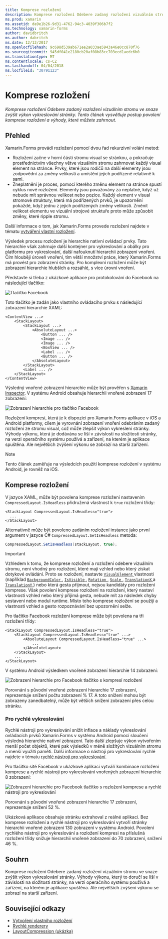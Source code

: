 ```yaml
---
title: Komprese rozložení
description: Komprese rozložení Odebere zadaný rozložení vizuálním stromu ve snaze zvýšit výkon vykreslování stránky. Tento článek vysvětluje postup povolení komprese rozložení a výhody, které můžete zahrnout.
ms.prod: xamarin
ms.assetid: da9e1b26-9d31-4762-94c3-4039f306b7f2
ms.technology: xamarin-forms
author: davidbritch
ms.author: dabritch
ms.date: 12/13/2017
ms.openlocfilehash: 9c698d539ab671ee2a033ae5943a46e0cc870f76
ms.sourcegitcommit: 945df041e2180cb20af08b83cc703ecd1aedc6b0
ms.translationtype: MT
ms.contentlocale: cs-CZ
ms.lasthandoff: 04/04/2018
ms.locfileid: "30791123"
---
```

# <a name="layout-compression"></a>Komprese rozložení

_Komprese rozložení Odebere zadaný rozložení vizuálním stromu ve snaze zvýšit výkon vykreslování stránky. Tento článek vysvětluje postup povolení komprese rozložení a výhody, které můžete zahrnout._

## <a name="overview"></a>Přehled

Xamarin.Forms provádí rozložení pomocí dvou řad rekurzivní volání metod:

- Rozložení začne v horní části stromu visual se stránkou, a pokračuje prostřednictvím všechny větve vizuálním stromu zahrnovat každý visual element na stránce. Prvky, které jsou rodičů na další elementy jsou zodpovědní za změny velikosti a umístění jejich podřízené relativně k sami.
- Zneplatnění je proces, pomocí kterého změnu element na stránce spustí cyklus nové rozložení. Elementy jsou považovány za neplatné, když už nebude mít správnou velikost nebo pozice. Každý element v visual stromové struktury, která má podřízených prvků, je upozornění pokaždé, když jednu z jejích podřízených změny velikosti. Změnit velikost elementu ve vizuální strojové struktuře proto může způsobit změny, které ripple stromu.

Další informace o tom, jak Xamarin.Forms provede rozložení najdete v tématu [vytváření vlastní rozložení](~/xamarin-forms/user-interface/layouts/custom.md).

Výsledek procesu rozložení je hierarchie nativní ovládací prvky. Tato hierarchie však zahrnuje další kontejner pro vykreslování a obálky pro platformu pro vykreslování, další nafouknutí hierarchii zobrazení vnoření. Čím hlouběji úroveň vnoření, tím větší množství práce, který Xamarin.Forms má provést pro zobrazení stránky. Pro komplexní rozložení může být zobrazení hierarchie hlubších a rozsáhlé, s více úrovní vnoření.

Představte si třeba z ukázkové aplikace pro protokolování do Facebook na následující tlačítko:

![](layout-compression-images/facebook-button.png "Tlačítko Facebook")

Toto tlačítko je zadán jako vlastního ovládacího prvku s následující zobrazení hierarchie XAML:

```xaml
<ContentView ...>
    <StackLayout>
        <StackLayout ...>
            <AbsoluteLayout ...>
                <Button ... />    
                <Image ... />
                <Image ... />
                <BoxView ... />
                <Label ... />
                <Button ... />
            </AbsoluteLayout>
        </StackLayout>
        <Label ... />
    </StackLayout>    
</ContentView>
```

Výsledný vnořené zobrazení hierarchie může být prověřen s [Xamarin Inspector](~/tools/inspector/index.md). V systému Android obsahuje hierarchii vnořené zobrazení 17 zobrazení:

![](layout-compression-images/no-compression.png "Zobrazení hierarchie pro tlačítko Facebook")

Rozložení kompresi, která je k dispozici pro Xamarin.Forms aplikace v iOS a Android platformy, cílem je vyrovnání zobrazení vnoření odebráním zadaný rozložení ze stromu visual, což může zlepšit výkon vykreslení stránky. Výhody výkonu, která je dodávána se liší v závislosti na složitosti stránky, na verzi operačního systému používá a zařízení, na kterém je aplikace spuštěna. Ale největších zvýšení výkonu se zobrazí na starší zařízení.

> [!NOTE]
> Tento článek zaměřuje na výsledcích použití komprese rozložení v systému Android, je rovněž na iOS.

## <a name="layout-compression"></a>Komprese rozložení

V jazyce XAML, může být povolena komprese rozložení nastavením `CompressedLayout.IsHeadless` přidružená vlastnost k `true` rozložení třídy:

```xaml
<StackLayout CompressedLayout.IsHeadless="true">
  ...
</StackLayout>   
```

Alternativně může být povoleno zadáním rozložení instance jako první argument v jazyce C# `CompressedLayout.SetIsHeadless` metoda:

```csharp
CompressedLayout.SetIsHeadless(stackLayout, true);
```

> [!IMPORTANT]
> Vzhledem k tomu, že komprese rozložení a rozložení odebere vizuálním stromu, není vhodný pro rozložení, které mají vzhled nebo který získat dotykové ovládání. Proto se rozložení, nastavte [ `VisualElement` ](https://developer.xamarin.com/api/type/Xamarin.Forms.VisualElement/) vlastnosti (například [ `BackgroundColor` ](https://developer.xamarin.com/api/property/Xamarin.Forms.VisualElement.BackgroundColor/), [ `IsVisible` ](https://developer.xamarin.com/api/property/Xamarin.Forms.VisualElement.IsVisible/), [ `Rotation` ](https://developer.xamarin.com/api/property/Xamarin.Forms.VisualElement.Rotation/), [ `Scale` ](https://developer.xamarin.com/api/property/Xamarin.Forms.VisualElement.Scale/), [ `TranslationX` ](https://developer.xamarin.com/api/property/Xamarin.Forms.VisualElement.TranslationX/) a [ `TranslationY` ](https://developer.xamarin.com/api/property/Xamarin.Forms.VisualElement.TranslationY/)) nebo která gesta přijmout, nejsou kandidáty pro rozložení komprese. Však povolení komprese rozložení na rozložení, který nastaví vlastnosti vzhled nebo který přijímá gesta, nebude mít za následek chyby sestavení nebo modul runtime. Místo toho komprese rozložení se použijí a vlastnosti vzhled a gesto rozpoznávání bez upozornění selže.

Pro tlačítko Facebook rozložení komprese může být povolena na tři rozložení třídy:

```xaml
<StackLayout CompressedLayout.IsHeadless="true">
    <StackLayout CompressedLayout.IsHeadless="true" ...>
        <AbsoluteLayout CompressedLayout.IsHeadless="true" ...>
            ...
        </AbsoluteLayout>
    </StackLayout>
    ...
</StackLayout>  
```

V systému Android výsledkem vnořené zobrazení hierarchie 14 zobrazení:

![](layout-compression-images/layout-compression.png "Zobrazení hierarchie pro Facebook tlačítko s kompresí rozložení")

Porovnání s původní vnořené zobrazení hierarchie 17 zobrazení, reprezentuje snížení počtu zobrazení % 17. A toto snížení mohou být zobrazeny zanedbatelný, může být větších snížení zobrazení přes celou stránku.

### <a name="fast-renderers"></a>Pro rychlé vykreslování

Rychlé nástroji pro vykreslování snížit inflace a náklady vykreslování ovládacích prvků Xamarin.Forms v systému Android pomocí sloučení výsledná hierarchie nativní zobrazení. Tato další zlepšuje výkon vytvořením menší počet objektů, které pak výsledků v méně složitých vizuálním stromu a menší využití paměti. Další informace o nástroji pro vykreslování rychlé najdete v tématu [rychlé nástroji pro vykreslování](~/xamarin-forms/internals/fast-renderers.md).

Pro tlačítko sítě Facebook v ukázkové aplikaci vytváří kombinace rozložení komprese a rychlé nástroji pro vykreslování vnořených zobrazení hierarchie 8 zobrazení:

![](layout-compression-images/layout-compression-with-fast-renderers.png "Zobrazení hierarchie pro Facebook tlačítko s rozložení komprese a rychlé nástroji pro vykreslování")

Porovnání s původní vnořené zobrazení hierarchie 17 zobrazení, reprezentuje snížení 52 %.

Ukázková aplikace obsahuje stránku extrahoval z reálné aplikaci. Bez komprese rozložení a rychlé nástroji pro vykreslování vytvoří stránky hierarchii vnořené zobrazení 130 zobrazení v systému Android. Povolení rychlého nástroji pro vykreslování a rozložení kompresi na příslušná rozložení třídy snižuje hierarchii vnořené zobrazení do 70 zobrazení, snížení 46 %.

## <a name="summary"></a>Souhrn

Komprese rozložení Odebere zadaný rozložení vizuálním stromu ve snaze zvýšit výkon vykreslování stránky. Výhody výkonu, který to doručí se liší v závislosti na složitosti stránky, na verzi operačního systému používá a zařízení, na kterém je aplikace spuštěna. Ale největších zvýšení výkonu se zobrazí na starší zařízení.


## <a name="related-links"></a>Související odkazy

- [Vytvoření vlastního rozložení](~/xamarin-forms/user-interface/layouts/custom.md)
- [Rychlé renderery](~/xamarin-forms/internals/fast-renderers.md)
- [LayoutCompression (ukázka)](https://developer.xamarin.com/samples/xamarin-forms/userinterface/layoutcompression/)
